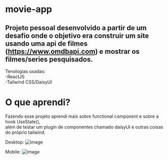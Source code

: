 # movie-app

Projeto pessoal desenvolvido a partir de um desafio onde o objetivo era construir um site usando uma api de filmes (https://www.omdbapi.com) e mostrar os filmes/series pesquisados.
-

Tenologias usadas:<br/>
-ReactJS<br/>
-Tailwind CSS/DaisyUI<br/>

# O que aprendi?

Fazendo esse projeto aprendi mais sobre functional component e sobre a hook UseState(),<br/>
além de testar um plugin de componentes chamado daisyUI e outras coisas do próprio tailwind.


Desktop:
![image](https://user-images.githubusercontent.com/46661756/230770880-b6e9ccb0-7bb2-4e58-84d8-abbda8ea104c.png)

Mobile: 
![image](https://user-images.githubusercontent.com/46661756/230773437-728d26bd-e5cd-4fdc-a402-b2a16a91298a.png)
